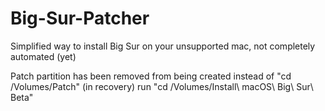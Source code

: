 # Big-Sur-Patcher
 Simplified way to install Big Sur on your unsupported mac, not completely automated (yet)
 
 Patch partition has been removed from being created instead of "cd /Volumes/Patch" (in recovery) run "cd /Volumes/Install\ macOS\ Big\ Sur\ Beta"
